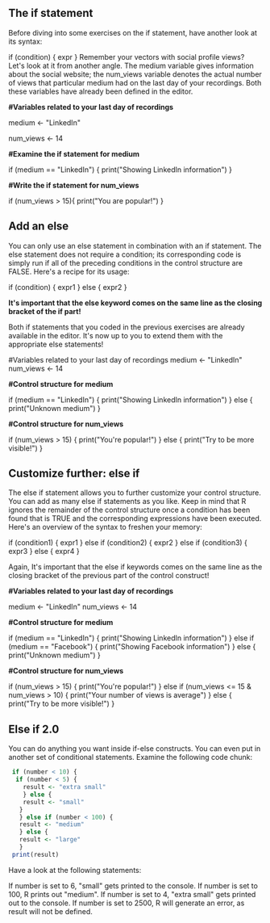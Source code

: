## The if statement

Before diving into some exercises on the if statement, have another look at its syntax:

if (condition) {
  expr
}
Remember your vectors with social profile views? Let's look at it from another angle. The medium variable gives information about the social website; the num_views variable denotes the actual number of views that particular medium had on the last day of your recordings. Both these variables have already been defined in the editor.

**#Variables related to your last day of recordings**

medium <- "LinkedIn"

num_views <- 14

**#Examine the if statement for medium**

if (medium == "LinkedIn") {
  print("Showing LinkedIn information")
}

**#Write the if statement for num_views**

if (num_views > 15){
print("You are popular!")
  }

## Add an else

You can only use an else statement in combination with an if statement. The else statement does not require a condition; its corresponding code is simply run if all of the preceding conditions in the control structure are FALSE. Here's a recipe for its usage:

if (condition) {
  expr1
} else {
  expr2
}

**It's important that the else keyword comes on the same line as the closing bracket of the if part!**

Both if statements that you coded in the previous exercises are already available in the editor. It's now up to you to extend them with the appropriate else statements!

#Variables related to your last day of recordings
medium <- "LinkedIn"
num_views <- 14

**#Control structure for medium**

if (medium == "LinkedIn") {
  print("Showing LinkedIn information")
} else {
  print("Unknown medium")
}

**#Control structure for num_views**

if (num_views > 15) {
  print("You're popular!")
} else {
  print("Try to be more visible!")
}

## Customize further: else if

The else if statement allows you to further customize your control structure. You can add as many else if statements as you like. Keep in mind that R ignores the remainder of the control structure once a condition has been found that is TRUE and the corresponding expressions have been executed. Here's an overview of the syntax to freshen your memory:

if (condition1) {
  expr1
} else if (condition2) {
  expr2
} else if (condition3) {
  expr3
} else {
  expr4
}

Again, It's important that the else if keywords comes on the same line as the closing bracket of the previous part of the control construct!


**#Variables related to your last day of recordings**

medium <- "LinkedIn"
num_views <- 14

**#Control structure for medium**

if (medium == "LinkedIn") {
  print("Showing LinkedIn information")
} else if (medium == "Facebook") {
  print("Showing Facebook information")
} else {
  print("Unknown medium")
}

**#Control structure for num_views**

if (num_views > 15) {
  print("You're popular!")
} else if (num_views <= 15 & num_views > 10) {
  print("Your number of views is average")
} else {
  print("Try to be more visible!")
}

## Else if 2.0

You can do anything you want inside if-else constructs. You can even put in another set of conditional statements. Examine the following code chunk:

```r
 if (number < 10) {
  if (number < 5) {
    result <- "extra small"
    } else {
    result <- "small"
   }
   } else if (number < 100) {
   result <- "medium"
   } else {
   result <- "large"
   }
 print(result)
```
Have a look at the following statements:

If number is set to 6, "small" gets printed to the console.
If number is set to 100, R prints out "medium".
If number is set to 4, "extra small" gets printed out to the console.
If number is set to 2500, R will generate an error, as result will not be defined.








